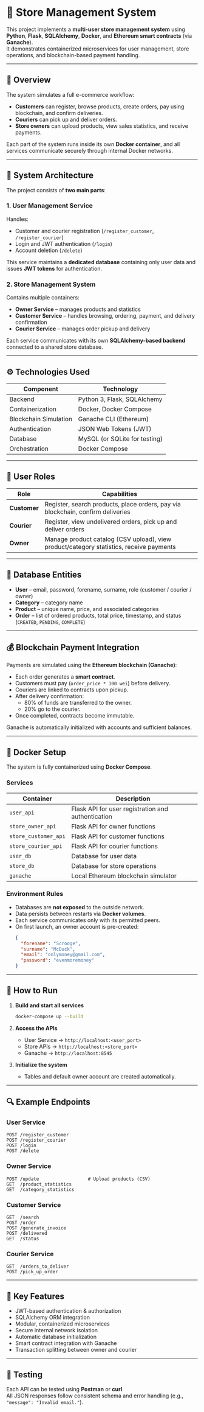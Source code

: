 # 🏪 Store Management System

This project implements a **multi-user store management system** using **Python**, **Flask**, **SQLAlchemy**, **Docker**, and **Ethereum smart contracts** (via **Ganache**).  
It demonstrates containerized microservices for user management, store operations, and blockchain-based payment handling.

---

## 📘 Overview

The system simulates a full e-commerce workflow:
- **Customers** can register, browse products, create orders, pay using blockchain, and confirm deliveries.  
- **Couriers** can pick up and deliver orders.  
- **Store owners** can upload products, view sales statistics, and receive payments.  

Each part of the system runs inside its own **Docker container**, and all services communicate securely through internal Docker networks.

---

## 🧩 System Architecture

The project consists of **two main parts**:

### 1. User Management Service
Handles:
- Customer and courier registration (`/register_customer`, `/register_courier`)
- Login and JWT authentication (`/login`)
- Account deletion (`/delete`)

This service maintains a **dedicated database** containing only user data and issues **JWT tokens** for authentication.

### 2. Store Management System
Contains multiple containers:
- **Owner Service** – manages products and statistics  
- **Customer Service** – handles browsing, ordering, payment, and delivery confirmation  
- **Courier Service** – manages order pickup and delivery  

Each service communicates with its own **SQLAlchemy-based backend** connected to a shared store database.

---

## ⚙️ Technologies Used

| Component | Technology |
|------------|-------------|
| Backend | Python 3, Flask, SQLAlchemy |
| Containerization | Docker, Docker Compose |
| Blockchain Simulation | Ganache CLI (Ethereum) |
| Authentication | JSON Web Tokens (JWT) |
| Database | MySQL (or SQLite for testing) |
| Orchestration | Docker Compose |

---

## 🔐 User Roles

| Role | Capabilities |
|------|---------------|
| **Customer** | Register, search products, place orders, pay via blockchain, confirm deliveries |
| **Courier** | Register, view undelivered orders, pick up and deliver orders |
| **Owner** | Manage product catalog (CSV upload), view product/category statistics, receive payments |

---

## 💾 Database Entities

- **User** – email, password, forename, surname, role (customer / courier / owner)
- **Category** – category name
- **Product** – unique name, price, and associated categories
- **Order** – list of ordered products, total price, timestamp, and status (`CREATED`, `PENDING`, `COMPLETE`)

---

## 💰 Blockchain Payment Integration

Payments are simulated using the **Ethereum blockchain (Ganache)**:
- Each order generates a **smart contract**.
- Customers must pay (`order_price * 100 wei`) before delivery.
- Couriers are linked to contracts upon pickup.
- After delivery confirmation:
  - 80% of funds are transferred to the owner.
  - 20% go to the courier.
- Once completed, contracts become immutable.

Ganache is automatically initialized with accounts and sufficient balances.

---

## 🐳 Docker Setup

The system is fully containerized using **Docker Compose**.

### Services

| Container | Description |
|------------|-------------|
| `user_api` | Flask API for user registration and authentication |
| `store_owner_api` | Flask API for owner functions |
| `store_customer_api` | Flask API for customer functions |
| `store_courier_api` | Flask API for courier functions |
| `user_db` | Database for user data |
| `store_db` | Database for store operations |
| `ganache` | Local Ethereum blockchain simulator |

### Environment Rules
- Databases are **not exposed** to the outside network.  
- Data persists between restarts via **Docker volumes**.  
- Each service communicates only with its permitted peers.  
- On first launch, an owner account is pre-created:
  ```json
  {
    "forename": "Scrooge",
    "surname": "McDuck",
    "email": "onlymoney@gmail.com",
    "password": "evenmoremoney"
  }
  ```

---

## 🚀 How to Run

1. **Build and start all services**
   ```bash
   docker-compose up --build
   ```

2. **Access the APIs**
   - User Service → `http://localhost:<user_port>`
   - Store APIs → `http://localhost:<store_port>`
   - Ganache → `http://localhost:8545`

3. **Initialize the system**
   - Tables and default owner account are created automatically.

---

## 🔍 Example Endpoints

### User Service
```
POST /register_customer
POST /register_courier
POST /login
POST /delete
```

### Owner Service
```
POST /update                  # Upload products (CSV)
GET  /product_statistics
GET  /category_statistics
```

### Customer Service
```
GET  /search
POST /order
POST /generate_invoice
POST /delivered
GET  /status
```

### Courier Service
```
GET  /orders_to_deliver
POST /pick_up_order
```

---

## 🧠 Key Features

- JWT-based authentication & authorization  
- SQLAlchemy ORM integration  
- Modular, containerized microservices  
- Secure internal network isolation  
- Automatic database initialization  
- Smart contract integration with Ganache  
- Transaction splitting between owner and courier  

---

## 🧪 Testing

Each API can be tested using **Postman** or **curl**.  
All JSON responses follow consistent schema and error handling (e.g., `"message": "Invalid email."`).
